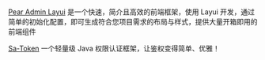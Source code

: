 

## 
[Pear Admin Layui](http://www.pearadmin.com/) 是一个快速，简介且高效的前端框架，使用 Layui 开发，通过简单的初始化配置，即可生成符合您项目需求的布局与样式，提供大量开箱即用的前端组件

[Sa-Token](http://sa-token.dev33.cn) 一个轻量级 Java 权限认证框架，让鉴权变得简单、优雅！